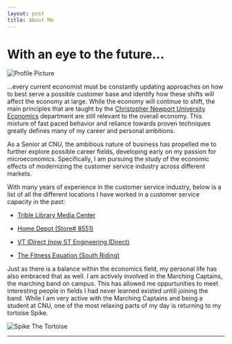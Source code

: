 ```yaml
---
layout: post
title: About Me
---
```


# With an eye to the future... 

![Profile Picture](https://NicholasBranch.github.io/NicholasBranch/images/miniprofile.png)

…every current economist must be constantly updating approaches on how to best serve a possible customer base and identify how these shifts will affect the economy at large. While the economy will continue to shift, the main principles that are taught by the [Christopher Newport University Economics](https://cnu.edu/academics/departments/economics/) department are still relevant to the overall economy. This mixture of fast paced behavior and reliance towards proven techniques greatly defines many of my career and personal ambitions.   

As a Senior at CNU, the ambitious nature of business has propelled me to further explore possible career fields, developing early on my passion for microeconomics. Specifically, I am pursuing the study of the economic effects of modernizing the customer service industry across different markets. 

With many years of experience in the customer service industry, below is a list of all the different locations I have worked in a customer service capacity in the past:
- [Trible Library Media Center](https://cnu.libguides.com/mediacenter)


- [Home Depot (Store# 8551)](https://www.homedepot.com/l/S-Riding/VA/Chantilly/20152/8551)


- [VT IDirect (now ST Engineering IDirect)](https://www.idirect.net/)


- [The Fitness Equation (South Riding)](https://thefitnessequation.com/locations/south-riding/)

Just as there is a balance within the economics field, my personal life has also embraced that as well. I am actively involved in the Marching Captains, the marching band on campus. This has allowed me oppurtunities to meet interesting people in fields I had never learned existed untill joining the band. While I am very active with the Marching Captains and being a student at CNU, one of the most relaxing parts of my day is returning to my tortoise Spike. 

![Spike The Tortoise](https://NicholasBranch.github.io/NicholasBranch/images/spikemini.jpg)


---
